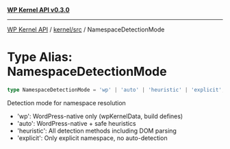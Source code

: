 [**WP Kernel API v0.3.0**](../../../README.md)

---

[WP Kernel API](../../../README.md) / [kernel/src](../README.md) / NamespaceDetectionMode

# Type Alias: NamespaceDetectionMode

```ts
type NamespaceDetectionMode = 'wp' | 'auto' | 'heuristic' | 'explicit';
```

Detection mode for namespace resolution

- 'wp': WordPress-native only (wpKernelData, build defines)
- 'auto': WordPress-native + safe heuristics
- 'heuristic': All detection methods including DOM parsing
- 'explicit': Only explicit namespace, no auto-detection
